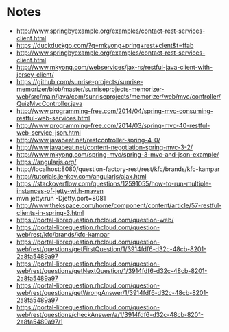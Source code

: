 Notes
==========
* http://www.springbyexample.org/examples/contact-rest-services-client.html
* https://duckduckgo.com/?q=mkyong+pring+rest+clent&t=ffab
* http://www.springbyexample.org/examples/contact-rest-services-client.html
* http://www.mkyong.com/webservices/jax-rs/restful-java-client-with-jersey-client/
* https://github.com/sunrise-projects/sunrise-memorizer/blob/master/sunriseprojects-memorizer-web/src/main/java/com/sunriseprojects/memorizer/web/mvc/controller/QuizMvcController.java
* http://www.programming-free.com/2014/04/spring-mvc-consuming-restful-web-services.html
* http://www.programming-free.com/2014/03/spring-mvc-40-restful-web-service-json.html
* http://www.javabeat.net/restcontroller-spring-4-0/
* http://www.javabeat.net/content-negotiation-spring-mvc-3-2/
* http://www.mkyong.com/spring-mvc/spring-3-mvc-and-json-example/
* https://angularjs.org/
* http://localhost:8080/question-factory-rest/rest/kfc/brands/kfc-kampar
* http://tutorials.jenkov.com/angularjs/ajax.html
* https://stackoverflow.com/questions/12591055/how-to-run-multiple-instances-of-jetty-with-maven
* mvn jetty:run -Djetty.port=8081
* http://www.thekspace.com/home/component/content/article/57-restful-clients-in-spring-3.html
* https://portal-librequestion.rhcloud.com/question-web/
* https://portal-librequestion.rhcloud.com/question-web/rest/kfc/brands/kfc-kampar
* https://portal-librequestion.rhcloud.com/question-web/rest/questions/getFirstQuestion/1/3914fdf6-d32c-48cb-8201-2a8fa5489a97
* https://portal-librequestion.rhcloud.com/question-web/rest/questions/getNextQuestion/1/3914fdf6-d32c-48cb-8201-2a8fa5489a97
* https://portal-librequestion.rhcloud.com/question-web/rest/questions/getWrongAnswer/1/3914fdf6-d32c-48cb-8201-2a8fa5489a97
* https://portal-librequestion.rhcloud.com/question-web/rest/questions/checkAnswer/a/1/3914fdf6-d32c-48cb-8201-2a8fa5489a97/1


